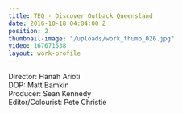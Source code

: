 ```yaml
---
title: TEQ - Discover Outback Queensland
date: 2016-10-18 04:04:00 Z
position: 2
thumbnail-image: "/uploads/work_thumb_026.jpg"
video: 167671538
layout: work-profile
---
```


Director: Hanah Arioti<br>
DOP: Matt Bamkin<br>
Producer: Sean Kennedy <br>
Editor/Colourist: Pete Christie<br>